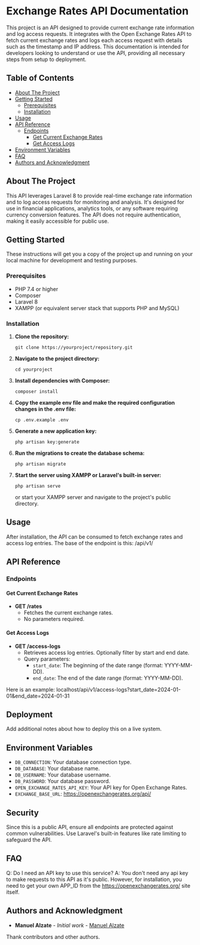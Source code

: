# Exchange Rates API Documentation

This project is an API designed to provide current exchange rate information and log access requests. It integrates with the Open Exchange Rates API to fetch current exchange rates and logs each access request with details such as the timestamp and IP address. This documentation is intended for developers looking to understand or use the API, providing all necessary steps from setup to deployment.

## Table of Contents

- [About The Project](#about-the-project)
- [Getting Started](#getting-started)
  - [Prerequisites](#prerequisites)
  - [Installation](#installation)
- [Usage](#usage)
- [API Reference](#api-reference)
  - [Endpoints](#endpoints)
    - [Get Current Exchange Rates](#get-current-exchange-rates)
    - [Get Access Logs](#get-access-logs)
- [Environment Variables](#environment-variables)
- [FAQ](#faq)
- [Authors and Acknowledgment](#authors-and-acknowledgment)

## About The Project

This API leverages Laravel 8 to provide real-time exchange rate information and to log access requests for monitoring and analysis. It's designed for use in financial applications, analytics tools, or any software requiring currency conversion features. The API does not require authentication, making it easily accessible for public use.

## Getting Started

These instructions will get you a copy of the project up and running on your local machine for development and testing purposes.

### Prerequisites

- PHP 7.4 or higher
- Composer
- Laravel 8
- XAMPP (or equivalent server stack that supports PHP and MySQL)

### Installation

1. **Clone the repository:**
   ```
   git clone https://yourproject/repository.git
   ```
   
2. **Navigate to the project directory:**
   ```
   cd yourproject
   ```

3. **Install dependencies with Composer:**
   ```
   composer install
   ```

4. **Copy the example env file and make the required configuration changes in the .env file:**
   ```
   cp .env.example .env
   ```

5. **Generate a new application key:**
   ```
   php artisan key:generate
   ```

6. **Run the migrations to create the database schema:**
   ```
   php artisan migrate
   ```

7. **Start the server using XAMPP or Laravel's built-in server:**
   ```
   php artisan serve
   ```
   or start your XAMPP server and navigate to the project's public directory.

## Usage

After installation, the API can be consumed to fetch exchange rates and access log entries.
The base of the endpoint is this: /api/v1/


## API Reference

### Endpoints

#### Get Current Exchange Rates

- **GET /rates**
  - Fetches the current exchange rates.
  - No parameters required.

#### Get Access Logs

- **GET /access-logs**
  - Retrieves access log entries. Optionally filter by start and end date.
  - Query parameters:
    - `start_date`: The beginning of the date range (format: YYYY-MM-DD).
    - `end_date`: The end of the date range (format: YYYY-MM-DD).
    
Here is an example: localhost/api/v1/access-logs?start_date=2024-01-01&end_date=2024-01-31

## Deployment

Add additional notes about how to deploy this on a live system.

## Environment Variables

- `DB_CONNECTION`: Your database connection type.
- `DB_DATABASE`: Your database name.
- `DB_USERNAME`: Your database username.
- `DB_PASSWORD`: Your database password.
- `OPEN_EXCHANGE_RATES_API_KEY`: Your API key for Open Exchange Rates.
- `EXCHANGE_BASE_URL`: https://openexchangerates.org/api/

## Security

Since this is a public API, ensure all endpoints are protected against common vulnerabilities. Use Laravel's built-in features like rate limiting to safeguard the API.

## FAQ

Q: Do I need an API key to use this service?
A: You don't need any api key to make requests to this API as it's public. However, for installation, you need to get your own APP_ID from the https://openexchangerates.org/ site itself. 

## Authors and Acknowledgment

- **Manuel Alzate** - *Initial work* - [Manuel Alzate](https://github.com/maalzates)

Thank contributors and other authors.
